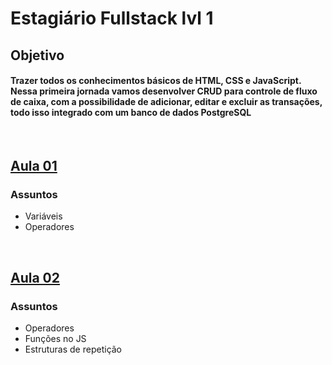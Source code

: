 # Estagiário Fullstack lvl 1

## Objetivo
  #### Trazer todos os conhecimentos básicos de HTML, CSS e JavaScript. Nessa primeira jornada vamos desenvolver CRUD para controle de fluxo de caixa, com a possibilidade de adicionar, editar e excluir as transações, todo isso integrado com um banco de dados PostgreSQL

<br />

## [Aula 01](https://youtu.be/t1Jt7lhKpRw)
  ### Assuntos
   - Variáveis
   - Operadores

<br />

## [Aula 02](https://www.youtube.com/watch?v=xTOhVeY8qgc&list=PLPs4fyV6ifBbamdlKwLqYgGhJomJ0gwWU&index=2)
  ### Assuntos
   - Operadores
   - Funções no JS
   - Estruturas de repetição

